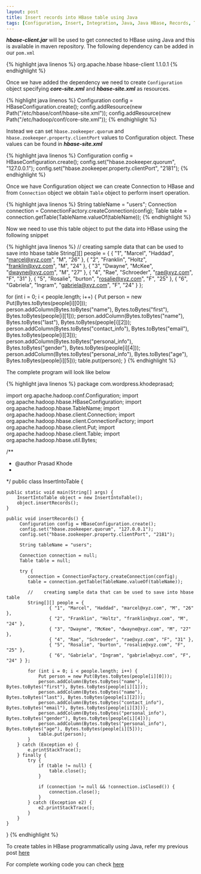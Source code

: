 ```yaml
---
layout: post
title: Insert records into HBase table using Java
tags: [Configuration, Insert, Integration, Java, Java HBase, Records, Table]
---
```


_**hbase-client.jar**_ will be used to get connected to HBase using Java and this is available in maven repository. The following dependency can be added in our `pom.xml`

{% highlight java linenos %}
<dependency>
    <groupId>org.apache.hbase</groupId>
    <artifactId>hbase-client<artifactId>
    <version>1.1.0.1</version>
<dependency>
{% endhighlight %}

Once we have added the dependency we need to create `Configuration` object specifying _**core-site.xml**_ and _**hbase-site.xml**_ as resources.

{% highlight java linenos %}
Configuration config = HBaseConfiguration.create();
config.addResource(new Path("/etc/hbase/conf/hbase-site.xml"));
config.addResource(new Path("/etc/hadoop/conf/core-site.xml"));
{% endhighlight %}

Instead we can set `hbase.zookeeper.quorum` and `hbase.zookeeper.property.clientPort` values to Configuration object. These values can be found in _**hbase-site.xml**_

{% highlight java linenos %}
Configuration config = HBaseConfiguration.create();
config.set("hbase.zookeeper.quorum", "127.0.0.1");
config.set("hbase.zookeeper.property.clientPort", "2181");
{% endhighlight %}

Once we have Configuration object we can create Connection to HBase and from `Connection` object we obtain `Table` object to perform insert operation.

{% highlight java linenos %}
String tableName = "users";
Connection connection = ConnectionFactory.createConnection(config);
Table table = connection.getTable(TableName.valueOf(tableName));
{% endhighlight %}

Now we need to use this table object to put the data into HBase using the following snippet

{% highlight java linenos %}
//    creating sample data that can be used to save into hbase table
String[][] people = {
    { "1", "Marcel", "Haddad", "marcel@xyz.com", "M", "26" },
    { "2", "Franklin", "Holtz", "franklin@xyz.com", "M", "24" },
    { "3", "Dwayne", "McKee", "dwayne@xyz.com", "M", "27" },
    { "4", "Rae", "Schroeder", "rae@xyz.com", "F", "31" },
    { "5", "Rosalie", "burton", "rosalie@xyz.com", "F", "25" },
    { "6", "Gabriela", "Ingram", "gabriela@xyz.com", "F", "24" } };

for (int i = 0; i < people.length; i++) {
    Put person = new Put(Bytes.toBytes(people[i][0]));
    person.addColumn(Bytes.toBytes("name"), Bytes.toBytes("first"), Bytes.toBytes(people[i][1]));
    person.addColumn(Bytes.toBytes("name"), Bytes.toBytes("last"), Bytes.toBytes(people[i][2]));
    person.addColumn(Bytes.toBytes("contact_info"), Bytes.toBytes("email"), Bytes.toBytes(people[i][3]));
    person.addColumn(Bytes.toBytes("personal_info"), Bytes.toBytes("gender"), Bytes.toBytes(people[i][4]));
    person.addColumn(Bytes.toBytes("personal_info"), Bytes.toBytes("age"), Bytes.toBytes(people[i][5]));
    table.put(person);
}
{% endhighlight %}

The complete program will look like below

{% highlight java linenos %}
package com.wordpress.khodeprasad;

import org.apache.hadoop.conf.Configuration;
import org.apache.hadoop.hbase.HBaseConfiguration;
import org.apache.hadoop.hbase.TableName;
import org.apache.hadoop.hbase.client.Connection;
import org.apache.hadoop.hbase.client.ConnectionFactory;
import org.apache.hadoop.hbase.client.Put;
import org.apache.hadoop.hbase.client.Table;
import org.apache.hadoop.hbase.util.Bytes;

/**
 * @author Prasad Khode
 *
 */
public class InsertIntoTable {

    public static void main(String[] args) {
        InsertIntoTable object = new InsertIntoTable();
        object.insertRecords();
    }

    public void insertRecords() {
         Configuration config = HBaseConfiguration.create();
         config.set("hbase.zookeeper.quorum", "127.0.0.1");
         config.set("hbase.zookeeper.property.clientPort", "2181");

         String tableName = "users";

         Connection connection = null;
         Table table = null;

         try {
            connection = ConnectionFactory.createConnection(config);
            table = connection.getTable(TableName.valueOf(tableName));

            //    creating sample data that can be used to save into hbase table
            String[][] people = {
                    { "1", "Marcel", "Haddad", "marcel@xyz.com", "M", "26" },
                    { "2", "Franklin", "Holtz", "franklin@xyz.com", "M", "24" },
                    { "3", "Dwayne", "McKee", "dwayne@xyz.com", "M", "27" },
                    { "4", "Rae", "Schroeder", "rae@xyz.com", "F", "31" },
                    { "5", "Rosalie", "burton", "rosalie@xyz.com", "F", "25" },
                    { "6", "Gabriela", "Ingram", "gabriela@xyz.com", "F", "24" } };

            for (int i = 0; i < people.length; i++) {
                Put person = new Put(Bytes.toBytes(people[i][0]));
                person.addColumn(Bytes.toBytes("name"), Bytes.toBytes("first"), Bytes.toBytes(people[i][1]));
                person.addColumn(Bytes.toBytes("name"), Bytes.toBytes("last"), Bytes.toBytes(people[i][2]));
                person.addColumn(Bytes.toBytes("contact_info"), Bytes.toBytes("email"), Bytes.toBytes(people[i][3]));
                person.addColumn(Bytes.toBytes("personal_info"), Bytes.toBytes("gender"), Bytes.toBytes(people[i][4]));
                person.addColumn(Bytes.toBytes("personal_info"), Bytes.toBytes("age"), Bytes.toBytes(people[i][5]));
                table.put(person);
            }
        } catch (Exception e) {
            e.printStackTrace();
        } finally {
            try {
                if (table != null) {
                    table.close();
                }

                if (connection != null && !connection.isClosed()) {
                    connection.close();
                }
            } catch (Exception e2) {
                e2.printStackTrace();
            }
        }
    }
}
{% endhighlight %}

To create tables in HBase programmatically using Java, refer my previous post <a href="https://khodeprasad.github.io/blog/create-table-in-hbase-using-java" target="_blank">here</a>

For complete working code you can check <a href="https://github.com/khodeprasad/java-hbase/blob/master/src/main/java/com/khodeprasad/hbase/InsertIntoTable.java" target="_blank">here</a>
